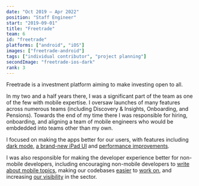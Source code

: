 ```yaml
---
date: "Oct 2019 – Apr 2022"
position: "Staff Engineer"
start: "2019-09-01"
title: "Freetrade"
team: 6
id: "freetrade"
platforms: ["android", "iOS"]
images: ["freetrade-android"]
tags: ["individual contributor", "project planning"]
secondImage: "freetrade-ios-dark"
rank: 3
---
```

Freetrade is a investment platform aiming to make investing open to all.

In my two and a half years there, I was a significant part of the team as one of the few with mobile expertise. I oversaw launches of many features across numerous teams (including Discovery & Insights, Onboarding, and Pensions). Towards the end of my time there I was responsible for hiring, onboarding, and aligning a team of mobile engineers who would be embdedded into teams other than my own. 

I focused on making the apps better for our users, with features including [dark mode](https://twitter.com/freetrade/status/1227537684450758657), [a brand-new iPad UI](https://freetrade.io/blog/introducing-freetrade-for-ipad) and [performance improvements](/articles/profiling-at-freetrade). 

I was also responsible for making the developer experience better for non-mobile developers, including encouraging non-mobile developers to [write about mobile topics](https://freetrade.io/blog/mobile-architecture-at-freetrade), making our codebases [easier](/articles/lint-rules) to [work on](/articles/migrating-to-hilt), and increasing [our visibility](https://freetrade.io/blog/how-do-we-work-on-mobile) in the sector.
